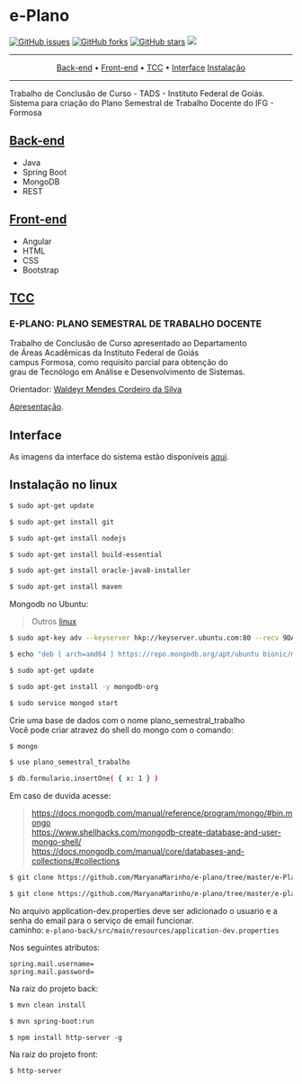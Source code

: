 # e-Plano

[![GitHub issues](https://img.shields.io/github/issues/MaryanaMarinho/e-plano.svg)](https://github.com/MaryanaMarinho/e-plano/issues) [![GitHub forks](https://img.shields.io/github/forks/MaryanaMarinho/e-plano.svg)](https://github.com/MaryanaMarinho/e-plano/network) [![GitHub stars](https://img.shields.io/github/stars/MaryanaMarinho/e-plano.svg)](https://github.com/MaryanaMarinho/e-plano/stargazers) ![](https://img.shields.io/badge/version-v1.0-blueviolet.svg)


------------

<p align="center">
    <a href="#Back-end">Back-end</a> &bull;
    <a href="#Front-end">Front-end</a> &bull;
    <a href="#TCC">TCC</a> &bull;
    <a href="#Interface">Interface</a>
    <a href="#instalacao">Instalação</a>
</p>

---------------------

Trabalho de Conclusão de Curso - TADS - Instituto Federal de Goiás.  
Sistema para criação do Plano Semestral de Trabalho Docente do IFG - Formosa

## [Back-end](https://github.com/MaryanaMarinho/e-plano/tree/master/e-plano-back)

- Java
- Spring Boot
- MongoDB
- REST

## [Front-end](https://github.com/MaryanaMarinho/e-plano/tree/master/e-Plano)

- Angular
- HTML
- CSS
- Bootstrap

## [TCC](https://github.com/MaryanaMarinho/e-plano/tree/master/texto-tcc)

### E-PLANO: PLANO SEMESTRAL DE TRABALHO DOCENTE

Trabalho de Conclusão de Curso apresentado ao Departamento  
de Áreas Acadêmicas da Instituto Federal de Goiás  
campus Formosa, como requisito parcial para obtenção do  
grau de Tecnólogo em Análise e Desenvolvimento de Sistemas.  

Orientador: [Waldeyr Mendes Cordeiro da Silva](https://github.com/waldeyr)

[Apresentação](https://prezi.com/p/i7trvwq9copt/).

## Interface

As imagens da interface do sistema estão disponíveis [aqui](https://github.com/MaryanaMarinho/e-plano/tree/master/resultado).


<h2 id="instalacao"></h2>

## Instalação no linux

```sh
$ sudo apt-get update

$ sudo apt-get install git

$ sudo apt-get install nodejs

$ sudo apt-get install build-essential

$ sudo apt-get install oracle-java8-installer

$ sudo apt-get install maven
```
Mongodb no Ubuntu:
> Outros [linux](https://docs.mongodb.com/manual/administration/install-on-linux/)

```sh
$ sudo apt-key adv --keyserver hkp://keyserver.ubuntu.com:80 --recv 9DA31620334BD75D9DCB49F368818C72E52529D4

$ echo "deb [ arch=amd64 ] https://repo.mongodb.org/apt/ubuntu bionic/mongodb-org/4.0 multiverse" | sudo tee /etc/apt/sources.list.d/mongodb-org-4.0.list

$ sudo apt-get update

$ sudo apt-get install -y mongodb-org

$ sudo service mongod start
```
Crie uma base de dados com o nome plano_semestral_trabalho  
Você pode criar atravez do shell do mongo com o comando:

```sh
$ mongo

$ use plano_semestral_trabalho

$ db.formulario.insertOne( { x: 1 } )
```
Em caso de duvida acesse:
>https://docs.mongodb.com/manual/reference/program/mongo/#bin.mongo  
>https://www.shellhacks.com/mongodb-create-database-and-user-mongo-shell/  
>https://docs.mongodb.com/manual/core/databases-and-collections/#collections  

```sh
$ git clone https://github.com/MaryanaMarinho/e-plano/tree/master/e-Plano/dist/e-Plano.git

$ git clone https://github.com/MaryanaMarinho/e-plano/tree/master/e-plano-back.git
```

No arquivo application-dev.properties deve ser adicionado o usuario e a senha do email para o serviço de email funcionar.  
caminho: `e-plano-back/src/main/resources/application-dev.properties`

Nos seguintes atributos:  

`spring.mail.username=`  
`spring.mail.password=`  

Na raiz do projeto back:
```sh
$ mvn clean install

$ mvn spring-boot:run
```
```
$ npm install http-server -g
```
Na raiz do projeto front:
```
$ http-server
```
